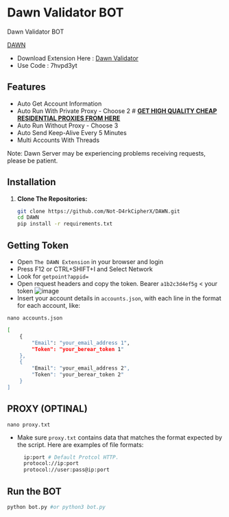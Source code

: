 # Dawn Validator BOT
Dawn Validator BOT

[DAWN](https://github.com/ashtrobe/DAWN-Validator-Auto-Ping-Bot/blob/main/images/dawn.png?raw=true)

- Download Extension Here : [Dawn Validator](https://chromewebstore.google.com/detail/dawn-validator-chrome-ext/fpdkjdnhkakefebpekbdhillbhonfjjp?hl=en)
- Use Code : 7hvpd3yt

## Features

  - Auto Get Account Information
  - Auto Run With Private Proxy - Choose 2 # [**GET HIGH QUALITY CHEAP RESIDENTIAL PROXIES FROM HERE**](https://proxy-sale.com/?partner_link=7w04Ij8gwl)
  - Auto Run Without Proxy - Choose 3
  - Auto Send Keep-Alive Every 5 Minutes
  - Multi Accounts With Threads

Note: Dawn Server may be experiencing problems receiving requests, please be patient.

## Installation

1. **Clone The Repositories:**
   ```bash
   git clone https://github.com/Not-D4rkCipherX/DAWN.git
   cd DAWN
   pip install -r requirements.txt
   ```

## Getting Token
- Open ``The DAWN Extension`` in your browser and login
- Press F12 or CTRL+SHIFT+I and Select Network
- Look for ``getpoint?appid=``
- Open request headers and copy the token. Bearer ``a1b2c3d4ef5g`` < your token
![image](https://github.com/user-attachments/assets/2cf7d088-8ecb-4925-a470-5b398cb88e1f)
- Insert your account details in ``accounts.json``, with each line in the format for each account, like:
```
nano accounts.json
```
  ```bash
  [
      {
          "Email": "your_email_address 1",
          "Token": "your_berear_token 1"
      },
      {
          "Email": "your_email_address 2",
          "Token": "your_berear_token 2"
      }
  ]
  ```
## PROXY (OPTINAL)
```
nano proxy.txt
```
- Make sure `proxy.txt` contains data that matches the format expected by the script. Here are examples of file formats:
  ```bash
    ip:port # Default Protcol HTTP.
    protocol://ip:port
    protocol://user:pass@ip:port
  ```

## Run the BOT

```bash
python bot.py #or python3 bot.py
```
